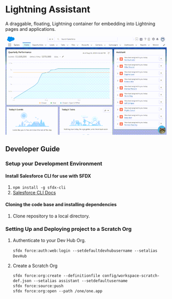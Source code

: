 # Lightning Assistant
A draggable, floating, Lightning container for embedding into Lightning pages and applications.

![Hover Assistant Demo](hover-assistant-demo.gif)

## Developer Guide

### Setup your Development Environment

#### Install Salesforce CLI for use with SFDX

1. `npm install -g sfdx-cli`
2. [Salesforce CLI Docs](https://developer.salesforce.com/docs/atlas.en-us.sfdx_cli_reference.meta/sfdx_cli_reference/cli_reference.htm)

#### Cloning the code base and installing dependencies

1. Clone repository to a local directory.

### Setting Up and Deploying project to a Scratch Org

1. Authenticate to your Dev Hub Org.

    `sfdx force:auth:web:login --setdefaultdevhubusername --setalias DevHub`

1. Create a Scratch Org
    ```
    sfdx force:org:create --definitionfile config/workspace-scratch-def.json --setalias assistant --setdefaultusername
    sfdx force:source:push
    sfdx force:org:open --path /one/one.app
    ```
